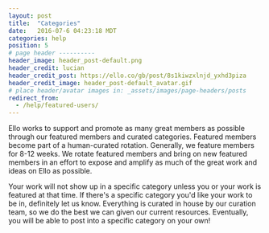 ```yaml
---
layout: post
title:  "Categories"
date:   2016-07-6 04:23:18 MDT
categories: help
position: 5
# page header ----------
header_image: header_post-default.png
header_credit: lucian
header_credit_post: https://ello.co/gb/post/8s1kiwzxlnjd_yxhd3piza
header_credit_image: header_post-default_avatar.gif
# place header/avatar images in: _assets/images/page-headers/posts
redirect_from:
  - /help/featured-users/
---
```

Ello works to support and promote as many great members as possible through our featured members and curated categories. Featured members become part of a human-curated rotation. Generally, we feature members for 8-12 weeks. We rotate featured members and bring on new featured members in an effort to expose and amplify as much of the great work and ideas on Ello as possible.

Your work will not show up in a specific category unless you or your work is featured at that time. If there's a specific category you'd like your work to be in, definitely let us know. Everything is curated in house by our curation team, so we do the best we can given our current resources. Eventually, you will be able to post into a specific category on your own!
